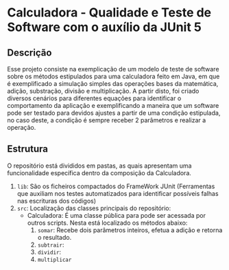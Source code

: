 # Calculadora - Qualidade e Teste de Software com o auxílio da JUnit 5

## Descrição 
Esse projeto consiste na exemplicação de um modelo de teste de software sobre os métodos estipulados para uma calculadora feito em Java, em que é exemplificado a simulação simples das operações bases da matemática, adição, substração, divisão e multiplicação. A partir disto, foi criado diversos cenários para diferentes equações para identificar o comportamento da aplicação e exemplificando a maneira que um software pode ser testado para devidos ajustes a partir de uma condição estipulada, no caso deste, a condição é sempre receber 2 parâmetros e realizar a operação.

## Estrutura 
O repositório está divididos em pastas, as quais apresentam uma funcionalidade específica dentro da composição da Calculadora.

1. `lib`: São os ficheiros compactados do FrameWork JUnit (Ferramentas que auxiliam nos testes automatizados para identificar possíveis falhas nas escrituras dos códigos)
2. `src`: Localização das classes principais do repositório:
   - Calculadora: É uma classe pública para pode ser acessada por outros scripts. Nesta está localizado os métodos abaixo:
      1. `somar`: Recebe dois parâmetros inteiros, efetua a adição e retorna o resultado.
      2. `subtrair`:
      3. `dividir`:
      4. `multiplicar` 
   
